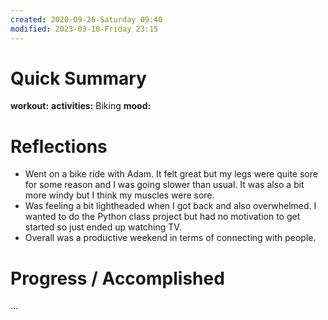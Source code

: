 ```yaml
---
created: 2020-09-26-Saturday 09:40
modified: 2023-03-10-Friday 23:15
---
```


# Quick Summary

**workout:**
**activities:** Biking
**mood:**

# Reflections
- Went on a bike ride with Adam. It felt great but my legs were quite sore for some reason and I was going slower than usual. It was also a bit more windy but I think my muscles were sore.
- Was feeling a bit lightheaded when I got back and also overwhelmed. I wanted to do the Python class project but had no motivation to get started so just ended up watching TV.
- Overall was a productive weekend in terms of connecting with people.

# Progress / Accomplished

...
